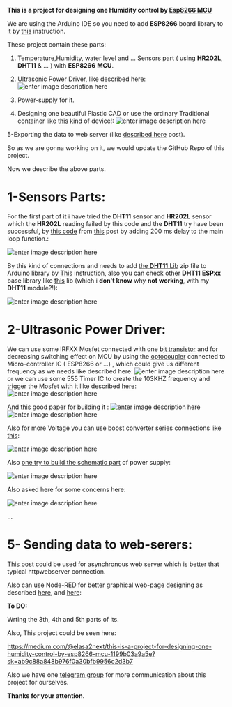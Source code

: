 **This is a project for designing one Humidity control by [**Esp8266 MCU**][1]**

We are using the Arduino IDE so you need to add **ESP8266** board library to it by [this][2] instruction.


These project contain these parts:

 1. Temperature,Humidity, water level and ... Sensors part ( using **HR202L**, **DHT11** & ... ) with **ESP8266** **MCU**. 
 2.  Ultrasonic Power Driver, like described here:
![enter image description here][3]

 3. Power-supply for it.
 4. Designing one beautiful Plastic CAD or use the ordinary Traditional container like [this][4] kind of device!:
![enter image description here][5]

5-Exporting the data to web server (like [described here][6] post).

So as we are gonna working on it, we would update the GitHub Repo of this project.

Now we describe the above parts.

# 1-Sensors Parts:

For the first part of it i have tried the **DHT11** sensor and **HR202L** sensor which the **HR202L**  reading failed by this code and the **DHT11** try have been successful, by [this code][7] from [this][8] post by adding 200 ms delay to the main loop function.:

![enter image description here][9]

By this kind of connections and needs to add [the **DHT11** Lib][10] zip file to Arduino library by [This][11] instruction, also you can check other **DHT11** **ESPxx** base library like [this][12] lib (which i **don't know** why **not working**, with my **DHT11** module?!):

![enter image description here][13]

# **2-Ultrasonic Power Driver:**

We can use some IRFXX Mosfet connected with one [bjt transistor][14] and for decreasing switching effect on MCU by using the [optocoupler][15] connected to Micro-controller IC ( ESP8266 or ...) , which could give us different frequency as we needs like described here:
![enter image description here][16]
or we can use some 555 Timer IC to create the 103KHZ frequency and trigger the Mosfet with it like described [here][17]:
![enter image description here][18]

And [this](http://ww1.microchip.com/downloads/en/AppNotes/00002265B.pdf) good paper for building it :
![enter image description here](https://i.stack.imgur.com/RJ57u.png)
![enter image description here](https://i.stack.imgur.com/16et5.png)

Also for more Voltage you can use boost converter series connections like [this](https://bornaelec.com/dc_dc_appnote_2):

![enter image description here](https://i.stack.imgur.com/OPg4z.png)

Also [one try to build the schematic part](https://easyeda.com/editor#id=%7C2e676d3ad4054bb1b27371c78cef4b28%7C7e04ee07ec1f4f54b8a50234d82a4bc1) of power supply:

![enter image description here](https://i.stack.imgur.com/2EVXT.png)

Also asked here for some concerns here:

![enter image description here](https://i.stack.imgur.com/UzTZj.png)


...


# 5- Sending data to web-serers:

[This post][6] could be used for asynchronous web server which is better that typical httpwebserver connection.

Also can use Node-RED for better graphical web-page designing as described [here][19], and [here][20]:


**To DO:** 

Wrting the 3th, 4th and 5th parts of its.

Also, This project could be seen here:

https://medium.com/@elasa2next/this-is-a-project-for-designing-one-humidity-control-by-esp8266-mcu-1199b03a9a5e?sk=ab9c88a848b976f0a30bfb9956c2d3b7

Also we have one [telegram group][21] for more communication about this project for ourselves.

**Thanks for your attention.**


  [1]: https://en.wikipedia.org/wiki/ESP8266
  [2]: https://www.youtube.com/watch?v=OC9wYhv6juM
  [3]: https://i.stack.imgur.com/nYkRG.jpg
  [4]: https://grabcad.com/library/148447
  [5]: https://i.stack.imgur.com/6n5cR.jpg
  [6]: https://randomnerdtutorials.com/esp8266-dht11dht22-temperature-and-humidity-web-server-with-arduino-ide/
  [7]: https://github.com/GSH-Open-source-projects/Esp8266-Home-Humidity-device/blob/master/DHT_ESP8266/DHT_ESP8266.ino
  [8]: https://www.electronicwings.com/nodemcu/dht11-sensor-interfacing-with-nodemcu
  [9]: https://i.stack.imgur.com/QS8sh.png
  [10]: https://github.com/markruys/arduino-DHT/archive/master.zip
  [11]: https://www.youtube.com/watch?v=jMSic83Prs8
  [12]: https://github.com/beegee-tokyo/DHTesp/blob/master/examples/DHT_ESP8266/DHT_ESP8266.ino
  [13]: https://i.stack.imgur.com/kDTwT.png
  [14]: https://en.wikipedia.org/wiki/Bipolar_junction_transistor
  [15]: https://en.wikipedia.org/wiki/Opto-isolator
  [16]: https://i.stack.imgur.com/uox8i.jpg
  [17]: https://www.instructables.com/id/Make-Your-Own-Super-Simple-Ultrasonic-Mist-Maker/
  [18]: https://i.stack.imgur.com/jsKph.png
  [19]: https://medium.com/@varuldcube100/display-temperature-and-humidity-sensor-data-in-node-red-dashboard-using-esp8266-and-mqtt-node-da8b49cdc33b
  [20]: https://medium.com/@rjrajbir24/iot-long-range-temperature-and-humidity-sensor-using-node-red-dde2fa23929a
  [21]: https://t.me/joinchat/CKfLihtRUUbOkM-mKniJww
